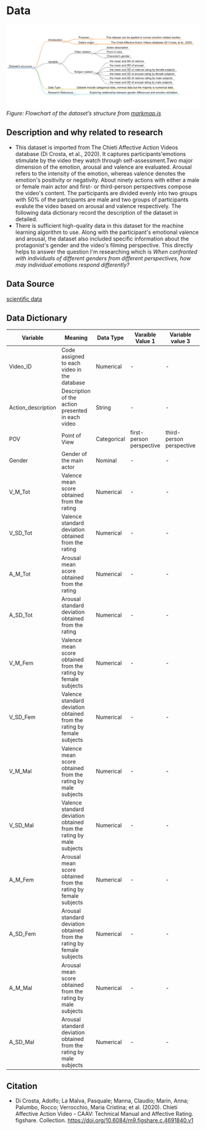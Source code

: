 # Data
![flowchart](flowchart3.png)
*Figure: Flowchart of the dataset’s structure from [markmap.js](https://markmap.js.org/)*
## Description and why related to research
-  This dataset is imported from The Chieti Affective Action Videos database (Di Crosta, et al., 2020). It captures participants'emotions stimulate by the video they watch through self-assessment.Two major dimension of the emotion, arousal and valence are evaluated. Arousal refers to the intensity of the emotion, whereas valence denotes the emotion's positivity or negativity. About ninety actions with either a male or female main actor and first- or third-person perspectives compose the video's content. The participants are divided evenly into two groups with 50% of the partcipants are male and two groups of participants evalute the video based on arousal and valence respectively. The following data dictionary record the description of the dataset in detailed.
-  There is sufficient high-quality data in this dataset for the machine learning algorithm to use. Along with the participant's emotional valence and arousal, the dataset also included specific information about the protagonist's gender and the video's filming perspective. This directly helps to answer the question I'm researching which is *When confronted with individuals of different genders from different perspectives, how may individual emotions respond differently?* 

## Data Source
[scientific data](https://www.nature.com/articles/s41597-020-0366-1)
## Data Dictionary
| Variable | Meaning | Data Type | Varaible Value 1 | Variable value 3 | Unit| range |
|----------|------------|-------------|-----------|-------|------|------|
|Video_ID|Code assigned to each video in the database| Numerical|     -      |    -   |   1  |   -   |
|Action_description|Description of the action presented in each video| String|     -   |     -   |   Char   | -| 
|POV|Point of View| Categorical| first-person perspective| third-person perspective|   1   |  -    |
|Gender|Gender of the main actor| Nominal|     -      |     -  |    Char  |  -    |
|V_M_Tot|Valence mean score obtained from the rating|Numerical|     -      |   -    |   1   | -   | 
|V_SD_Tot|Valence standard deviation obtained from the rating| Numerical|      -     |   -    |    1 |    -  |
|A_M_Tot|Arousal mean score obtained from the rating|Numerical|       -    |    -   |   1   |  -    |
|A_SD_Tot|Arousal standard deviation obtained from the rating|Numerical|      -     |    -   |   1   | -   | 
|V_M_Fem| Valence mean score obtained from the rating by female subjects|Numerical|     -      |-       |  1   |   -   |
|V_SD_Fem|Valence standard deviation obtained from the rating by female subjects|Numerical|     -   |    -   |  1    | -    |
|V_M_Mal|Valence mean score obtained from the rating by male subjects|Numerical|     -      |   -    |   1   | -   | 
|V_SD_Mal|Valence standard deviation obtained from the rating by male subjects|Numerical|   -     | -      | 1   |  -    |
|A_M_Fem|Arousal mean score obtained from the rating by female subjects| Numerical|    -     |  -     |  1  |   -   |
|A_SD_Fem|Arousal standard deviation obtained from the rating by female subjects|Numerical|       -  |   -    |  1   | -    |
|A_M_Mal|Arousal mean score obtained from the rating by male subjects|Numerical|      -   |   -    |   1   |  -    |
|A_SD_Mal|Arousal standard deviation obtained from the rating by male subjects|Numerical|      -   |  -     |  1    |   -   |


## Citation
-  Di Crosta, Adolfo; La Malva, Pasquale; Manna, Claudio; Marin, Anna; Palumbo, Rocco; Verrocchio, Maria Cristina; et al. (2020). Chieti Affective Action Video - CAAV: Technical Manual and Affective Rating. figshare. Collection. https://doi.org/10.6084/m9.figshare.c.4691840.v1
